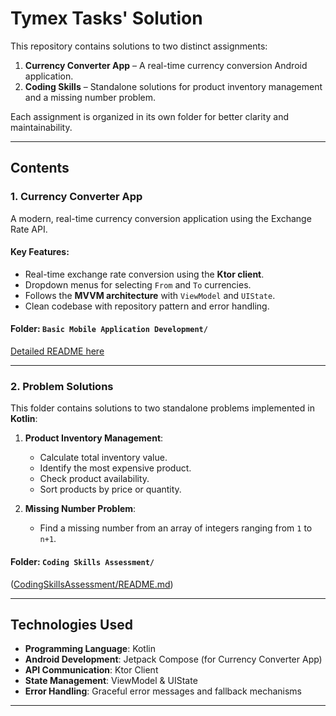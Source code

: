 # Tymex Tasks' Solution

This repository contains solutions to two distinct assignments:  
1. **Currency Converter App** – A real-time currency conversion Android application.  
2. **Coding Skills** – Standalone solutions for product inventory management and a missing number problem.  

Each assignment is organized in its own folder for better clarity and maintainability.

---

## **Contents**

### **1. Currency Converter App**
A modern, real-time currency conversion application using the Exchange Rate API.  

#### **Key Features**:
- Real-time exchange rate conversion using the **Ktor client**.
- Dropdown menus for selecting `From` and `To` currencies.
- Follows the **MVVM architecture** with `ViewModel` and `UIState`.
- Clean codebase with repository pattern and error handling.

#### **Folder**: `Basic Mobile Application Development/`  
[Detailed README here](https://github.com/oneasad/TymexTask/blob/main/Basic%20Mobile%20Application%20Development/README.md)

---

### **2. Problem Solutions**
This folder contains solutions to two standalone problems implemented in **Kotlin**:  
1. **Product Inventory Management**:  
   - Calculate total inventory value.
   - Identify the most expensive product.
   - Check product availability.
   - Sort products by price or quantity.
   
2. **Missing Number Problem**:  
   - Find a missing number from an array of integers ranging from `1` to `n+1`.

#### **Folder**: `Coding Skills Assessment/`  
([CodingSkillsAssessment/README.md](https://github.com/oneasad/TymexTask/blob/main/Basic%20Mobile%20Application%20Development/README.md))

---

## **Technologies Used**
- **Programming Language**: Kotlin
- **Android Development**: Jetpack Compose (for Currency Converter App)
- **API Communication**: Ktor Client
- **State Management**: ViewModel & UIState
- **Error Handling**: Graceful error messages and fallback mechanisms

---
